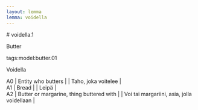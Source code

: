 ```yaml
---
layout: lemma
lemma: voidella
---
```


<div class="sense">
# <span class="sensename">voidella.1</span>

<span class="description">Butter</span>

tags:model:butter.01

<span class="description">Voidella</span>

A0 | Entity who butters |   | Taho, joka voitelee |  
A1 | Bread |   | Leipä |  
A2 | Butter or margarine, thing buttered with |   | Voi tai margariini, asia, jolla voidellaan |  

</div>

